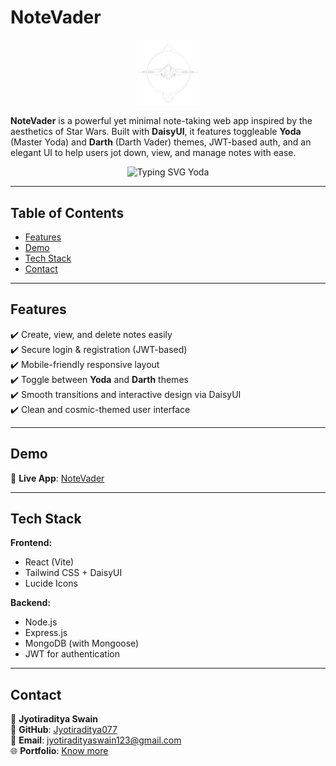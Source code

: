 # NoteVader

<p align="center">
  <img src="https://github.com/Jyotiraditya077/NoteVader/blob/main/frontend/public/logo.png" alt="NoteVader Logo" width="100px">
</p>

**NoteVader** is a powerful yet minimal note-taking web app inspired by the aesthetics of Star Wars. Built with **DaisyUI**, it features toggleable **Yoda** (Master Yoda) and **Darth** (Darth Vader) themes, JWT-based auth, and an elegant UI to help users jot down, view, and manage notes with ease.

<p align="center">
  <img src="https://readme-typing-svg.herokuapp.com?font=Fira+Code&size=22&pause=1000&color=00FF9D&center=true&vCenter=true&width=780&lines=May+the+Force+be+with+you.;May+the+Code+be+with+you." alt="Typing SVG Yoda" />
</p>

---

## Table of Contents

- [Features](#features)
- [Demo](#demo)
- [Tech Stack](#tech-stack)
- [Contact](#contact)

---

## Features

✔️ Create, view, and delete notes easily  
✔️ Secure login & registration (JWT-based)  
✔️ Mobile-friendly responsive layout  
✔️ Toggle between **Yoda** and **Darth** themes  
✔️ Smooth transitions and interactive design via DaisyUI  
✔️ Clean and cosmic-themed user interface

---

## Demo

🔗 **Live App**: [NoteVader](https://mynotevader.onrender.com)

---

## Tech Stack

**Frontend:**

- React (Vite)
- Tailwind CSS + DaisyUI
- Lucide Icons

**Backend:**

- Node.js
- Express.js
- MongoDB (with Mongoose)
- JWT for authentication

---

## Contact

👤 **Jyotiraditya Swain**  
📍 **GitHub**: [Jyotiraditya077](https://github.com/Jyotiraditya077)  
📧 **Email**: jyotiradityaswain123@gmail.com  
🌐 **Portfolio**: [Know more](https://jyotiradityaportfolio.netlify.app/)
